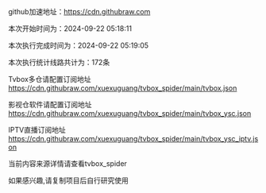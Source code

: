 
    
github加速地址：https://cdn.githubraw.com
    
本次开始时间为：2024-09-22 05:18:11

本次执行完成时间为：2024-09-22 05:19:05

本次执行统计线路共计为：172条

Tvbox多仓请配置订阅地址 https://cdn.githubraw.com/xuexuguang/tvbox_spider/main/tvbox.json

影视仓软件请配置订阅地址 https://cdn.githubraw.com/xuexuguang/tvbox_spider/main/tvbox_ysc.json

IPTV直播订阅地址 https://cdn.githubraw.com/xuexuguang/tvbox_spider/main/tvbox_ysc_iptv.json

当前内容来源详情请查看tvbox_spider

如果感兴趣,请复制项目后自行研究使用
